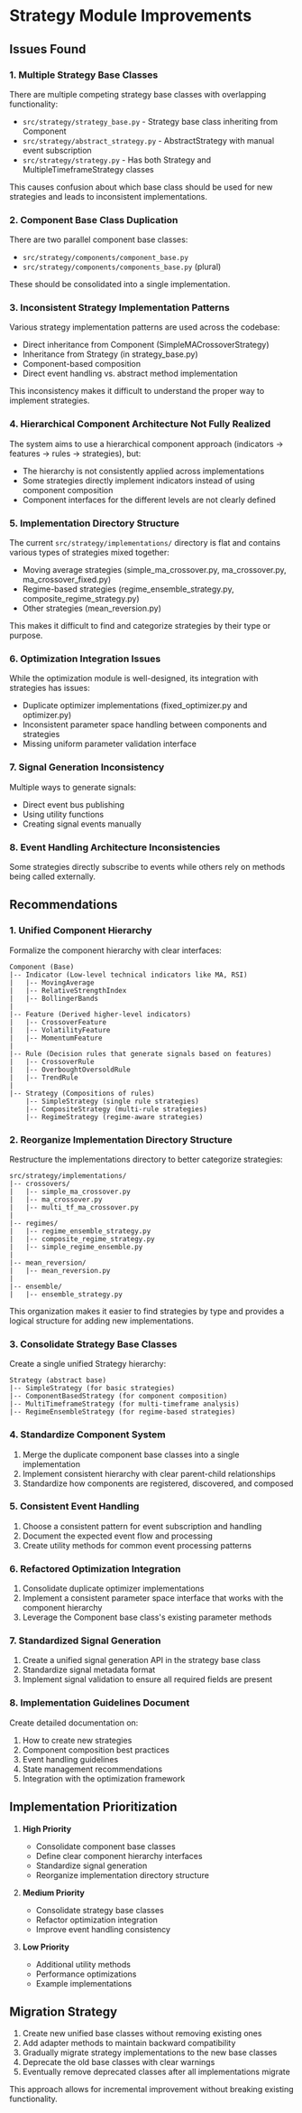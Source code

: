 # Strategy Module Improvements

## Issues Found

### 1. Multiple Strategy Base Classes
There are multiple competing strategy base classes with overlapping functionality:
- `src/strategy/strategy_base.py` - Strategy base class inheriting from Component
- `src/strategy/abstract_strategy.py` - AbstractStrategy with manual event subscription
- `src/strategy/strategy.py` - Has both Strategy and MultipleTimeframeStrategy classes

This causes confusion about which base class should be used for new strategies and leads to inconsistent implementations.

### 2. Component Base Class Duplication
There are two parallel component base classes:
- `src/strategy/components/component_base.py`
- `src/strategy/components/components_base.py` (plural)

These should be consolidated into a single implementation.

### 3. Inconsistent Strategy Implementation Patterns
Various strategy implementation patterns are used across the codebase:
- Direct inheritance from Component (SimpleMACrossoverStrategy)
- Inheritance from Strategy (in strategy_base.py)
- Component-based composition
- Direct event handling vs. abstract method implementation

This inconsistency makes it difficult to understand the proper way to implement strategies.

### 4. Hierarchical Component Architecture Not Fully Realized
The system aims to use a hierarchical component approach (indicators → features → rules → strategies), but:
- The hierarchy is not consistently applied across implementations
- Some strategies directly implement indicators instead of using component composition
- Component interfaces for the different levels are not clearly defined

### 5. Implementation Directory Structure
The current `src/strategy/implementations/` directory is flat and contains various types of strategies mixed together:
- Moving average strategies (simple_ma_crossover.py, ma_crossover.py, ma_crossover_fixed.py)
- Regime-based strategies (regime_ensemble_strategy.py, composite_regime_strategy.py)
- Other strategies (mean_reversion.py)

This makes it difficult to find and categorize strategies by their type or purpose.

### 6. Optimization Integration Issues
While the optimization module is well-designed, its integration with strategies has issues:
- Duplicate optimizer implementations (fixed_optimizer.py and optimizer.py)
- Inconsistent parameter space handling between components and strategies
- Missing uniform parameter validation interface

### 7. Signal Generation Inconsistency
Multiple ways to generate signals:
- Direct event bus publishing
- Using utility functions
- Creating signal events manually

### 8. Event Handling Architecture Inconsistencies
Some strategies directly subscribe to events while others rely on methods being called externally.

## Recommendations

### 1. Unified Component Hierarchy
Formalize the component hierarchy with clear interfaces:

```
Component (Base)
|-- Indicator (Low-level technical indicators like MA, RSI)
|   |-- MovingAverage
|   |-- RelativeStrengthIndex
|   |-- BollingerBands
|
|-- Feature (Derived higher-level indicators)
|   |-- CrossoverFeature
|   |-- VolatilityFeature
|   |-- MomentumFeature
|
|-- Rule (Decision rules that generate signals based on features)
|   |-- CrossoverRule
|   |-- OverboughtOversoldRule
|   |-- TrendRule
|
|-- Strategy (Compositions of rules)
    |-- SimpleStrategy (single rule strategies)
    |-- CompositeStrategy (multi-rule strategies)
    |-- RegimeStrategy (regime-aware strategies)
```

### 2. Reorganize Implementation Directory Structure
Restructure the implementations directory to better categorize strategies:

```
src/strategy/implementations/
|-- crossovers/
|   |-- simple_ma_crossover.py
|   |-- ma_crossover.py
|   |-- multi_tf_ma_crossover.py
|
|-- regimes/
|   |-- regime_ensemble_strategy.py
|   |-- composite_regime_strategy.py
|   |-- simple_regime_ensemble.py
|
|-- mean_reversion/
|   |-- mean_reversion.py
|
|-- ensemble/
|   |-- ensemble_strategy.py
```

This organization makes it easier to find strategies by type and provides a logical structure for adding new implementations.

### 3. Consolidate Strategy Base Classes
Create a single unified Strategy hierarchy:

```
Strategy (abstract base)
|-- SimpleStrategy (for basic strategies)
|-- ComponentBasedStrategy (for component composition)
|-- MultiTimeframeStrategy (for multi-timeframe analysis)
|-- RegimeEnsembleStrategy (for regime-based strategies)
```

### 4. Standardize Component System
1. Merge the duplicate component base classes into a single implementation
2. Implement consistent hierarchy with clear parent-child relationships
3. Standardize how components are registered, discovered, and composed

### 5. Consistent Event Handling
1. Choose a consistent pattern for event subscription and handling
2. Document the expected event flow and processing
3. Create utility methods for common event processing patterns

### 6. Refactored Optimization Integration
1. Consolidate duplicate optimizer implementations
2. Implement a consistent parameter space interface that works with the component hierarchy
3. Leverage the Component base class's existing parameter methods

### 7. Standardized Signal Generation
1. Create a unified signal generation API in the strategy base class
2. Standardize signal metadata format
3. Implement signal validation to ensure all required fields are present

### 8. Implementation Guidelines Document
Create detailed documentation on:
1. How to create new strategies
2. Component composition best practices
3. Event handling guidelines
4. State management recommendations
5. Integration with the optimization framework

## Implementation Prioritization

1. **High Priority**
   - Consolidate component base classes
   - Define clear component hierarchy interfaces
   - Standardize signal generation
   - Reorganize implementation directory structure

2. **Medium Priority**
   - Consolidate strategy base classes
   - Refactor optimization integration
   - Improve event handling consistency

3. **Low Priority**
   - Additional utility methods
   - Performance optimizations
   - Example implementations

## Migration Strategy

1. Create new unified base classes without removing existing ones
2. Add adapter methods to maintain backward compatibility
3. Gradually migrate strategy implementations to the new base classes
4. Deprecate the old base classes with clear warnings
5. Eventually remove deprecated classes after all implementations migrate

This approach allows for incremental improvement without breaking existing functionality.